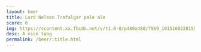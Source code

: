 ```yaml
---
layout: beer
title: Lord Nelson Trafalgar pale ale
score: 6
img: https://scontent.xx.fbcdn.net/v/t1.0-0/p480x480/7969_10151602281553745_212370865_n.jpg?oh=d0a331eebdc2d8f17a7a365e1268fd63&oe=59219F71
desc: A nice tang
permalink: /beer/:title.html
---
```


